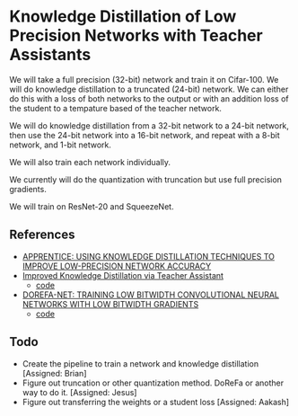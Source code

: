 # Knowledge Distillation of Low Precision Networks with Teacher Assistants
We will take a full precision (32-bit) network and train it on Cifar-100. We will do knowledge distillation to a truncated (24-bit) network. We can either do this with a loss of both networks to the output or with an addition loss of the student to a tempature based of the teacher network.

We will do knowledge distillation from a 32-bit network to a 24-bit network, then use the 24-bit network into a 16-bit network, and repeat with a 8-bit network, and 1-bit network.

We will also train each network individually.

We currently will do the quantization with truncation but use full precision gradients.

We will train on ResNet-20 and SqueezeNet.

## References

* [APPRENTICE: USING KNOWLEDGE DISTILLATION
TECHNIQUES TO IMPROVE LOW-PRECISION NETWORK ACCURACY](https://arxiv.org/pdf/1711.05852.pdf)
* [Improved Knowledge Distillation via Teacher Assistant](https://arxiv.org/pdf/1902.03393.pdf)
  * [code](https://github.com/imirzadeh/Teacher-Assistant-Knowledge-Distillation)
* [DOREFA-NET: TRAINING LOW BITWIDTH CONVOLUTIONAL NEURAL NETWORKS WITH LOW BITWIDTH
GRADIENTS](https://arxiv.org/pdf/1606.06160.pdf)
  * [code](https://github.com/bCom5/DoReFa-network-compression)

## Todo
* Create the pipeline to train a network and knowledge distillation [Assigned: Brian]
* Figure out truncation or other quantization method. DoReFa or another way to do it. [Assigned: Jesus]
* Figure out transferring the weights or a student loss [Assigned: Aakash]
